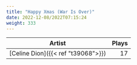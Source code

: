 ```yaml
---
title: "Happy Xmas (War Is Over)"
date: 2022-12-08/2022T07:15:24
weight: 333
---
```




 Artist | Plays 
----- | -----:
[Celine Dion]({{< ref "t39068">}}) | 17
